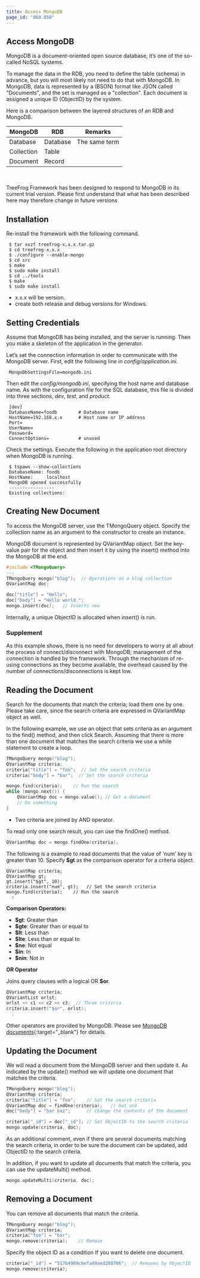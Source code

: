 ```yaml
---
title: Access MongoDB
page_id: "060.050"
---
```


## Access MongoDB

MongoDB is a document-oriented open source database, it’s one of the so-called NoSQL systems.

To manage the data in the RDB, you need to define the table (schema) in advance, but you will most likely not need to do that with MongoDB. In MongoDB, data is represented by a (BSON) format like JSON called "Documents", and the set is managed as a "collection". Each document is assigned a unique ID (ObjectID) by the system.

Here is a comparison between the layered structures of an RDB and MongoDB.

<div class="table-div" markdown="1">

| MongoDB    | RDB      | Remarks       |
|------------|----------|---------------|
| Database   | Database | The same term |
| Collection | Table    |               |
| Document   | Record   |               |

</div><br>

TreeFrog Framework has been designed to respond to MongoDB in its current trial version. Please first understand that what has been described here may therefore change in future versions

## Installation

Re-install the framework with the following command.

```
 $ tar xvzf treefrog-x.x.x.tar.gz
 $ cd treefrog-x.x.x
 $ ./configure --enable-mongo
 $ cd src
 $ make
 $ sudo make install
 $ cd ../tools
 $ make
 $ sudo make install
```

- x.x.x will be version.
- create both release and debug versions for Windows.

## Setting Credentials

Assume that MongoDB has being installed, and the server is running. Then you make a skeleton of the application in the generator.

Let’s set the connection information in order to communicate with the MongoDB server. First, edit the following line in *config/application.ini*.

```
 MongoDbSettingsFile=mongodb.ini
``` 
 
Then edit the *config/mongodb.ini*, specifying the host name and database name. As with the configuration file for the SQL database, this file is divided into three sections, *dev*, *test*, and *product*.
 
```
 [dev]
 DatabaseName=foodb        # Database name
 HostName=192.168.x.x      # Host name or IP address
 Port=
 UserName=
 Password=                    
 ConnectOptions=           # unused
```

Check the settings. Execute the following in the application root directory when MongoDB is running.

```
 $ tspawn --show-collections
 DatabaseName: foodb
 HostName:     localhost
 MongoDB opened successfully
 -----------------
 Existing collections:
```

## Creating New Document

To access the MongoDB server, use the TMongoQuery object. Specify the collection name as an argument to the constructor to create an instance.

MongoDB document is represented by QVariantMap object. Set the key-value pair for the object and then insert it by using the insert() method into the MongoDB at the end.

```c++
#include <TMongoQuery>
---  
TMongoQuery mongo("blog");  // Operations on a blog collection
QVariantMap doc;

doc["title"] = "Hello";
doc["body"] = "Hello world.";
mongo.insert(doc);   // Inserts new
```

Internally, a unique ObjectID is allocated when insert() is run.

### Supplement

As this example shows, there is no need for developers to worry at all about the process of connect/disconnect with MongoDB; management of the connection is handled by the framework. Through the mechanism of re-using connections as they become available, the overhead caused by the number of connections/disconnections is kept low.
 
## Reading the Document

Search for the documents that match the criteria; load them one by one. Please take care, since the search criteria are expressed in QVariantMap object as well.

In the following example, we use an object that sets criteria as an argument to the find() method, and then click Search. Assuming that there is more than one document that matches the search criteria we use a while statement to create a loop.

```c++
TMongoQuery mongo("blog"); 
QVariantMap criteria;
criteria["title"] = "foo";  // Set the search criteria
criteria["body"] = "bar";  // Set the search criteria

mongo.find(criteria);    // Run the search
while (mongo.next()) {
    QVariantMap doc = mongo.value(); // Get a document
    // Do something
}
```
 
- Two criteria are joined by AND operator.

To read only one search result, you can use the findOne() method.

```c++
QVariantMap doc = mongo.findOne(criteria);
``` 

The following is a example to read documents that the value of 'num' key is greater than 10. Specify **$gt** as the comparison operator for a criteria object.

```
QVariantMap criteria;
QVariantMap gt;
gt.insert("$gt", 10);
criteria.insert("num", gt);   // Set the search criteria
mongo.find(criteria);    // Run the search
  :
```

**Comparison Operators:**

* **$gt**: Greater than
* **$gte**: Greater than or equal to
* **$lt**: Less than
* **$lte**: Less than or equal to
* **$ne**: Not equal
* **$in**: In
* **$nin**: Not in

**OR Operator**

Joins query clauses with a logical OR **$or**.

```c++
QVariantMap criteria;
QVariantList orlst;
orlst << c1 << c2 << c3;  // Three criteria
criteria.insert("$or", orlst);
  :
```

Other operators are provided by MongoDB. Please see [MongoDB documents](http://docs.mongodb.org/manual/reference/operator/nav-query/){:target="_blank"} for details.

## Updating the Document

We will read a document from the MongoDB server and then update it. As indicated by the update() method we will update one document that matches the criteria.

```c++
TMongoQuery mongo("blog"); 
QVariantMap criteria;
criteria["title"] = "foo";    // Set the search criteria
QVariantMap doc = findOne(criteria);   // Get one
doc["body"] = "bar baz";      // Change the contents of the document

criteria["_id"] = doc["_id"]; // Set ObjectID to the search criteria  
mongo.update(criteria, doc);
```

As an additional comment, even if there are several documents matching the search criteria, in order to be sure the document can be updated, add ObjectID to the search criteria.

In addition, if you want to update all documents that match the criteria, you can use the updateMulti() method.

```c++
mongo.updateMulti(criteria, doc);
```

## Removing a Document

You can remove all documents that match the criteria.

```c++
TMongoQuery mongo("blog");
QVariantMap criteria;
criteria["foo"] = "bar";
mongo.remove(criteria);    // Remove
```

Specify the object ID as a condition If you want to delete one document.

```c++
criteria["_id"] = "517b4909c6efa89aed288706";  // Removes by ObjectID
mongo.remove(criteria);
```